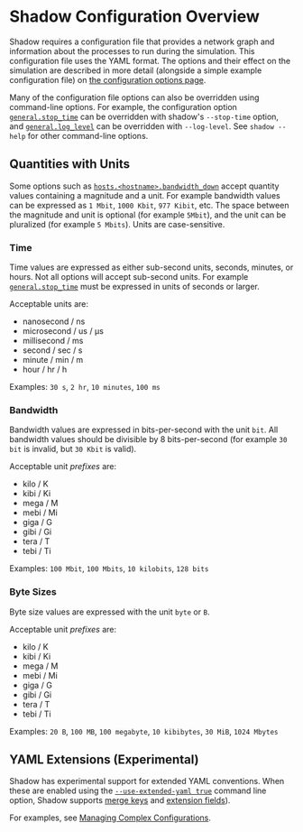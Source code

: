 # Shadow Configuration Overview

Shadow requires a configuration file that provides a network graph and
information about the processes to run during the simulation. This configuration
file uses the YAML format. The options and their effect on the simulation are
described in more detail (alongside a simple example configuration file) on [the
configuration options page](shadow_config_spec.md).

Many of the configuration file options can also be overridden using command-line
options. For example, the configuration option
[`general.stop_time`](shadow_config_spec.md#generalstop_time) can be
overridden with shadow's `--stop-time` option, and
[`general.log_level`](shadow_config_spec.md#generallog_level) can be
overridden with `--log-level`. See `shadow --help` for other command-line
options.

## Quantities with Units

Some options such as
[`hosts.<hostname>.bandwidth_down`](shadow_config_spec.md#hostshostnamebandwidth_down)
accept quantity values containing a magnitude and a unit. For example bandwidth
values can be expressed as `1 Mbit`, `1000 Kbit`, `977 Kibit`, etc. The space
between the magnitude and unit is optional (for example `5Mbit`), and the unit
can be pluralized (for example `5 Mbits`). Units are case-sensitive.

### Time

Time values are expressed as either sub-second units, seconds, minutes, or
hours. Not all options will accept sub-second units. For example
[`general.stop_time`](shadow_config_spec.md#generalstop_time) must be
expressed in units of seconds or larger.

Acceptable units are:

- nanosecond / ns
- microsecond / us / μs
- millisecond / ms
- second / sec / s
- minute / min / m
- hour / hr / h

Examples: `30 s`, `2 hr`, `10 minutes`, `100 ms`

### Bandwidth

Bandwidth values are expressed in bits-per-second with the unit `bit`. All
bandwidth values should be divisible by 8 bits-per-second (for example `30 bit`
is invalid, but `30 Kbit` is valid).

Acceptable unit *prefixes* are:

- kilo / K
- kibi / Ki
- mega / M
- mebi / Mi
- giga / G
- gibi / Gi
- tera / T
- tebi / Ti

Examples: `100 Mbit`, `100 Mbits`, `10 kilobits`, `128 bits`

### Byte Sizes

Byte size values are expressed with the unit `byte` or `B`.

Acceptable unit *prefixes* are:

- kilo / K
- kibi / Ki
- mega / M
- mebi / Mi
- giga / G
- gibi / Gi
- tera / T
- tebi / Ti

Examples: `20 B`, `100 MB`, `100 megabyte`, `10 kibibytes`, `30 MiB`, `1024 Mbytes`

## YAML Extensions (Experimental)

Shadow has experimental support for extended YAML conventions. When these are
enabled using the [`--use-extended-yaml true`](./shadow_config_spec.md#experimentaluse_extended_yaml) command line option, Shadow
supports [merge keys](https://yaml.org/type/merge.html)
and [extension
fields](https://docs.docker.com/compose/compose-file/#extension)).

For examples, see [Managing Complex Configurations](./shadow_config_complex.md).